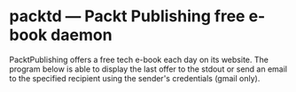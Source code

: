 # packtd — Packt Publishing free e-book daemon 

PacktPublishing offers a free tech e-book each day on its website. The program below is able to display the last offer to the stdout or send an email to the specified recipient using the sender's credentials (gmail only).
